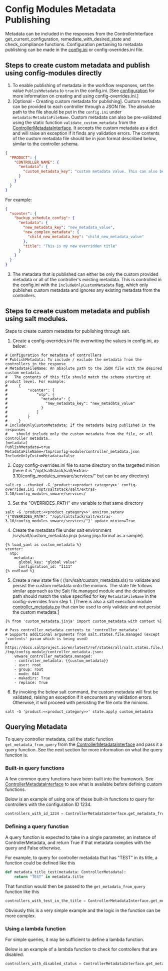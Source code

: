 # Config Modules Metadata Publishing

Metadata can be included in the responses from the ControllerInterface get_current_configuration, remediate_with_desired_state and check_compliance functions. Configuration pertaining to metadata publishing can be made in the [config.ini](../config_modules_vmware/services/config.ini) or config-overrides.ini file.

## Steps to create custom metadata and publish using config-modules directly
1. To enable publishing of metadata in the workflow responses, set the value `PublishMetadata` to `true` in the config.ini. [See [configuration](./configuration.md) for more information on creating and using config-overrides.ini.]
2. [Optional - Creating custom metadata for publishing]. Custom metadata can be provided to each controller through a JSON file. The absolute path to the file should be put in the `config.ini` under `metadata:MetadataFileName`. Custom metadata can also be pre-validated using the static function  `validate_custom_metadata` from the [ControllerMetadataInterface](../config_modules_vmware/interfaces/metadata_interface.py). It accepts the custom metadata as a dict and will raise an exception if it finds any validation errors.
The contents of the custom metadata file should be in json format described below, similar to the controller schema.
```json
{
  "PRODUCT": {
    "CONTROLLER_NAME": {
      "metadata": {
        "custom_metadata_key": "custom metadata value. This can also be a complex type (dict). It can also override default metadata that is built in to the controller, like the configuration_id or title" 
      }
    }
  }
}
```
For example:
```json
{
  "vcenter": {
    "backup_schedule_config": {
      "metadata": {
        "new_metadata_key": "new_metadata_value",
        "new_complex_metadata": {
          "child_new_metadata_key": "child_new_metadata_value"
        },
        "title": "This is my new overridden title"
      }
    }
  }
}
```
3. The metadata that is published can either be only the custom provided metadata or all of the controller's existing metadata. This is controlled in the config.ini with the `IncludeOnlyCustomMetadata` flag, which only publishes custom metadata and ignores any existing metadata from the controllers.

## Steps to create custom metadata and publish using salt modules.

Steps to create custom metadata for publishing through salt.
1. Create a config-overrides.ini file overwriting the values in config.ini, as below:
```
# Configuration for metadata of controllers
# PublishMetadata: To include / exclude the metadata from the controllers in the response
# MetadataFileName: An absolute path to the JSON file with the desired custom metadata.
#   The contents of this file should match the schema starting at product level. For example:
#     {
#         "vcenter": {
#             "ntp": {
#               "metadata": {
#                 "new_metadata_key": "new_metadata_value"
#               }
#             }
#         }
#     }
# IncludeOnlyCustomMetadata: If the metadata being published in the responses
#    should include only the custom metadata from the file, or all controller metadata.
[metadata]
PublishMetadata=true
MetadataFileName=/tmp/config-module/controller_metadata.json
IncludeOnlyCustomMetadata=false
```
2. Copy config-overrides.ini file to some directory on the targetted minion (here it is "/opt/saltstack/salt/extras-3.10/config_modules_vmware/services/" but can be any directory)
```shell
salt-cp --chunked -G 'product:<<product_category>>' config-overrides.ini /opt/saltstack/salt/extras-3.10/config_modules_vmware/services/
```
3. Set the "OVERRIDES_PATH" env variable to that same directory
```shell
salt -G 'product:<<product_category>>' environ.setenv '{"OVERRIDES_PATH": "/opt/saltstack/salt/extras-3.10/config_modules_vmware/services/"}' update_minion=True
```
4. Create the metadata file under salt environment /srv/salt/custom_metadata.jinja (using jinja format as a sample).

```
{% load_yaml as custom_metadata %}
vcenter:
  ntp:
    metadata:
      global_key: "global_value"
      configuration_id: "1111"
{% endload %}
```
5. Create a new state file ( (/srv/salt/custom_metadata.sls) to validate and persist the custom metadata onto the minions. The state file follows similar approach as the Salt file.managed module and the destination path should match the value specified for key `MetadataFileName` in the config-overrides from step 1. [There is also a salt execution module [controller_metadata.py](../config_modules_vmware/services/salt/modules/controller_metadata.py) that can be used to only validate and not persist the custom metadata.]
```
{% from 'custom_metadata.jinja' import custom_metadata with context %}

# Pass controller metadata contents to 'controller_metadata'
# Supports additional arguments from salt.states.file.managed (except 'contents' param which is being used)
# https://docs.saltproject.io/en/latest/ref/states/all/salt.states.file.html#salt.states.file.managed
/tmp/config-module/controller_metadata.json:
    vmware_controller_metadata.managed:
    - controller_metadata: {{custom_metadata}}
    - user: root
    - group: root
    - mode: 644
    - makedirs: True
    - replace: True

```
6. By invoking the below salt command, the custom metadata will first be validated, raising an exception if it encounters any validation errors. Otherwise, it will proceed with persisting the file onto the minions.

```shell
salt -G 'product:<<product_category>>' state.apply custom_metadata
```

## Querying Metadata
To query controller metadata, call the static function `get_metadata_from_query` from the [ControllerMetadataInterface](../config_modules_vmware/interfaces/metadata_interface.py) and pass it a query function. See the next section for more information on what the query function is.
### Built-in query functions
A few common query functions have been built into the framework. See [ControllerMetadataInterface](../config_modules_vmware/interfaces/metadata_interface.py) to see what is available before defining custom functions.

Below is an example of using one of these built-in functions to query for controllers with the configuration ID 1234.
```python
controllers_with_id_1234 = ControllerMetadataInterface.get_metadata_from_query(ControllerMetadataInterface.query_by_id(1234))
```
### Defining a query function
A query function is expected to take in a single parameter, an instance of ControllerMetadata, and return True if that metadata complies with the query and False otherwise.

For example, to query for controller metadata that has "TEST" in its title, a function could be defined like this 
```python
def metadata_title_test(metadata: ControllerMetadata):
    return "TEST" in metadata.title
```
That function would then be passed to the `get_metadata_from_query` function like this
```python
controllers_with_test_in_the_title = ControllerMetadataInterface.get_metadata_from_query(metadata_title_test)
```
Obviously this is a very simple example and the logic in the function can be more complex.

### Using a lambda function
For simple queries, it may be sufficient to define a lambda function. 

Below is an example of a lambda function to check for controllers that are disabled.
```python
controllers_with_disabled_status = ControllerMetadataInterface.get_metadata_from_query(lambda metadata: metadata.status == ControllerMetadata.ControllerStatus.DISABLED)
```